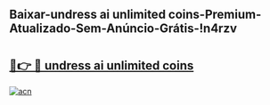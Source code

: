 
## Baixar-undress ai unlimited coins-Premium-Atualizado-Sem-Anúncio-Grátis-!n4rzv

# <h2><a href="https://andorid.site?title=undress_ai_unlimited_coins&ref=27">🔗👉 🔴 undress ai unlimited coins</a></h2>

[![acn](https://github.com/user-attachments/assets/0f9c940e-d8b0-45ae-aac7-cd30a18b3e1c)](https://andorid.site?title=undress_ai_unlimited_coins&ref=27)

